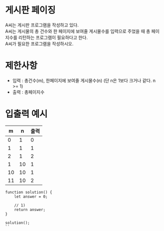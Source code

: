# 게시판 페이징
A씨는 게시판 프로그램을 작성하고 있다.  
A씨는 게시물의 총 건수와 한 페이지에 보여줄 게시물수를 입력으로 주었을 때 총 페이지수를 리턴하는 프로그램이 필요하다고 한다.  
A씨가 필요한 프로그램을 작성하시오.  

# 제한사항
- 입력 : 총건수(m), 한페이지에 보여줄 게시물수(n) (단 n은 1보다 크거나 같다. n >= 1)
- 출력 : 총페이지수

# 입출력 예시

|m|n|출력|
|-|-|----|
|0|1|0|
|1|1|1|
|2|1|2|
|1|	10|1|
|10|10|1|
|11|10|2|

```
function solution() {
    let answer = 0;

    // 1)        
    return answer;
}

solution();
``

```
